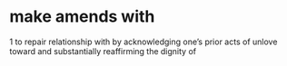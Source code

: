 # make amends with
1 to repair relationship with by acknowledging one’s prior acts of unlove toward and substantially reaffirming the dignity of
